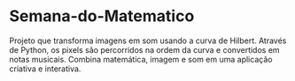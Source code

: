# Semana-do-Matematico
Projeto que transforma imagens em som usando a curva de Hilbert. Através de Python, os pixels são percorridos na ordem da curva e convertidos em notas musicais. Combina matemática, imagem e som em uma aplicação criativa e interativa.
